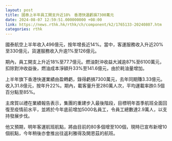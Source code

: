 ```yaml
---
layout: post
title: 國泰上半年員工開支升近18%　香港快運虧損7300萬元
date: 2024-08-07 12:59:51.000000000 +08:00
link: https://news.rthk.hk/rthk/ch/component/k2/1765133-20240807.htm
categories: rthk
---
```


國泰航空上半年收入496億元，按年增長近14%。當中，客運服務收入升近20%至330億元，貨運服務收入升逾1%至126億元。

期內，員工開支上升近18%至77.7億元。燃油對沖收益大減逾87%至6100萬元，扣除對沖收益後，燃油成本淨額升33%至141.6億元，由於耗油量增加。

上半年旗下香港快運業績由盈轉虧，錄得虧損7300萬元，去年同期賺3.33億元。收入31.8億元，按年升22%。期內，載客量升至280萬人次，平均運載率跌0.5個百分點至85%。

主席賀以禮在業績報告表示，集團的重建步入最後階段，目標明年首季航班全面回復至疫情前水平，並將於今年底前增加5000名員工，令員工總數達2.9萬人，以支持發展步伐。

他又預期，明年客運航班航點，將由目前的80多個增至100個，現時已宣布新增10個航點，今年稍後亦會推出往返利雅得及開恩茲的航班。
